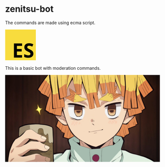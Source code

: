 # zenitsu-bot
The commands are made using ecma script.

<img src="images/es.png" width="100">

This is a basic bot with moderation commands. 

<img src="images/zen.jpg">
